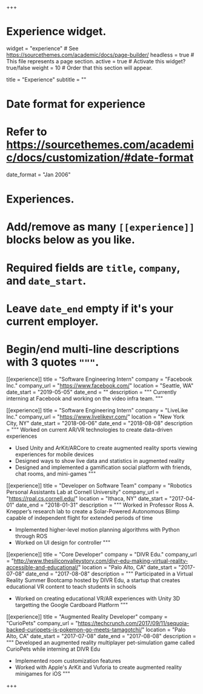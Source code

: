 +++
# Experience widget.
widget = "experience"  # See https://sourcethemes.com/academic/docs/page-builder/
headless = true  # This file represents a page section.
active = true  # Activate this widget? true/false
weight = 10  # Order that this section will appear.

title = "Experience"
subtitle = ""

# Date format for experience
#   Refer to https://sourcethemes.com/academic/docs/customization/#date-format
date_format = "Jan 2006"

# Experiences.
#   Add/remove as many `[[experience]]` blocks below as you like.
#   Required fields are `title`, `company`, and `date_start`.
#   Leave `date_end` empty if it's your current employer.
#   Begin/end multi-line descriptions with 3 quotes `"""`.
[[experience]]
  title = "Software Engineering Intern"
  company = "Facebook Inc."
  company_url = "https://www.facebook.com/"
  location = "Seattle, WA"
  date_start = "2019-05-05"
  date_end = ""
  description = """
  Currently interning at Facebook and working on the video infra team. 
  """

[[experience]]
  title = "Software Engineering Intern"
  company = "LiveLike Inc."
  company_url = "https://www.livelikevr.com/"
  location = "New York City, NY"
  date_start = "2018-06-06"
  date_end = "2018-08-08"
  description = """
  Worked on current AR/VR technologies to create data-driven experiences

  * Used Unity and ArKit/ARCore to create augmented reality sports viewing experiences for mobile devices 
  * Designed ways to show live data and statistics in augmented reality 
  * Designed and implemented a gamification social platform with friends, chat rooms, and mini-games
  """

[[experience]]
  title = "Developer on Software Team"
  company = "Robotics Personal Assistants Lab at Cornell University"
  company_url = "https://rpal.cs.cornell.edu/"
  location = "Ithaca, NY"
  date_start = "2017-04-01"
  date_end = "2018-01-31"
  description = """
  Worked in Professor Ross A. Knepper’s research lab to create a Solar-Powered Autonomous Blimp capable of independent flight for extended periods of time

  * Implemented higher-level motion planning algorithms with Python through ROS
  * Worked on UI design for controller
  """

[[experience]]
  title = "Core Developer"
  company = "DIVR Edu."
  company_url = "http://www.thesiliconvalleystory.com/divr-edu-making-virtual-reality-accessible-and-educational/"
  location = "Palo Alto, CA"
  date_start = "2017-07-08"
  date_end = "2017-08-08"
  description = """
  Participated in a Virtual Reality Summer Bootcamp hosted by DIVR Edu, a startup that creates educational VR content to teach students in schools

  * Worked on creating educational VR/AR experiences with Unity 3D targetting the Google Cardboard Platform
   """

[[experience]]
  title = "Augmented Reality Developer"
  company = "CurioPets"
  company_url = "https://techcrunch.com/2017/09/11/sequoia-backed-curiopets-is-pokemon-go-meets-tamagotchi/"
  location = "Palo Alto, CA"
  date_start = "2017-07-08"
  date_end = "2017-08-08"
  description = """
  Developed an augmented reality multiplayer pet-simulation game called CurioPets while interning at DIVR Edu

  * Implemented room customization features
  * Worked with Apple's ArKit and Vuforia to create augmented reality minigames for iOS
  """

+++